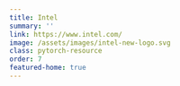 ```yaml
---
title: Intel
summary: ''
link: https://www.intel.com/
image: /assets/images/intel-new-logo.svg
class: pytorch-resource
order: 7
featured-home: true
---
```

